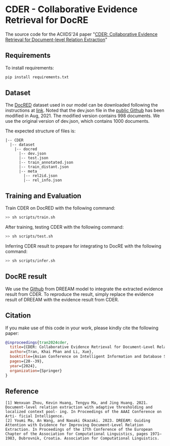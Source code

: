 # CDER - Collaborative Evidence Retrieval for DocRE
The source code for the ACIIDS'24 paper "[CDER: Collaborative Evidence Retrieval for Document-level Relation Extraction](https://doi.org/10.1007/978-981-97-4982-9_3)"
## Requirements
To install requirements:
```python
pip install requirements.txt
```
## Dataset
The [DocRED](https://www.aclweb.org/anthology/P19-1074/) dataset used in our model can be downloaded following the instructions at [link](https://drive.google.com/drive/folders/1owp7ZRbrMl_s1ljIh6AvnmniLJSliV6h?usp=sharing).
Noted that the dev.json file in the [public Github](https://github.com/thunlp/DocRED) has been modified in Aug, 2021. The modified version contains 998 documents. We use the original version of dev.json, which contains 1000 documents.

The expected structure of files is:
```
|-- CDER
  |-- dataset
    |-- docred
      |-- dev.json
      |-- test.json
      |-- train_annotated.json
      |-- train_distant.json
      |-- meta
        |-- rel2id.json
        |-- rel_info.json
```
## Training and Evaluation
Train CDER on DocRED with the following command:
```bash
>> sh scripts/train.sh
```
After training, testing CDER with the following command:
```bash
>> sh scripts/test.sh
```
Inferring CDER result to prepare for integrating to DocRE with the following command:
```bash
>> sh scripts/infer.sh
```
## DocRE result
We use the [Github](https://github.com/youmima/dreeam) from DREEAM model to integrate the extracted evidence result from CDER. To reproduce the result, simply replace the evidence result of DREEAM with the evidence result from CDER.
## Citation
If you make use of this code in your work, please kindly cite the following paper:
```bibtex
@inproceedings{tran2024cder,
  title={CDER: Collaborative Evidence Retrieval for Document-Level Relation Extraction},
  author={Tran, Khai Phan and Li, Xue},
  booktitle={Asian Conference on Intelligent Information and Database Systems},
  pages={28--39},
  year={2024},
  organization={Springer}
}
```
## Reference
```
[1] Wenxuan Zhou, Kevin Huang, Tengyu Ma, and Jing Huang. 2021. Document-level relation extraction with adaptive thresholding and localized context pool- ing. In Proceedings of the AAAI Conference on Arti- ficial Intelligence.
[2] Youmi Ma, An Wang, and Naoaki Okazaki. 2023. DREEAM: Guiding Attention with Evidence for Improving Document-Level Relation Extraction. In Proceedings of the 17th Conference of the European Chapter of the Association for Computational Linguistics, pages 1971–1983, Dubrovnik, Croatia. Association for Computational Linguistics.
```
